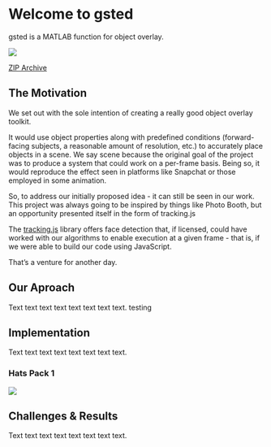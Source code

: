 # Welcome to gsted

gsted is a MATLAB function for object overlay.

![](https://github.com/gsted/gsted/blob/master/gsted.png)

[ZIP Archive](gsted.zip)

## The Motivation

We set out with the sole intention of creating a really good object overlay toolkit. 

It would use object properties along with predefined conditions (forward-facing subjects, a reasonable amount of resolution, etc.) to accurately place objects in a scene. We say scene because the original goal of the project was to produce a system that could work on a per-frame basis. Being so, it would reproduce the effect seen in platforms like Snapchat or those employed in some animation.

So, to address our initially proposed idea - it can still be seen in our work. This project was always going to be inspired by things like Photo Booth, but an opportunity presented itself in the form of tracking.js

The [tracking.js](https://trackingjs.com/tracking.js) library offers face detection that, if licensed, could have worked with our algorithms to enable execution at a given frame - that is, if we were able to build our code using JavaScript. 

That’s a venture for another day.

## Our Aproach

Text text text text text text text text.   testing

## Implementation

Text text text text text text text text.

### Hats Pack 1

![](https://github.com/gsted/gsted/blob/master/Hats/hats.png)


## Challenges & Results

Text text text text text text text text.




